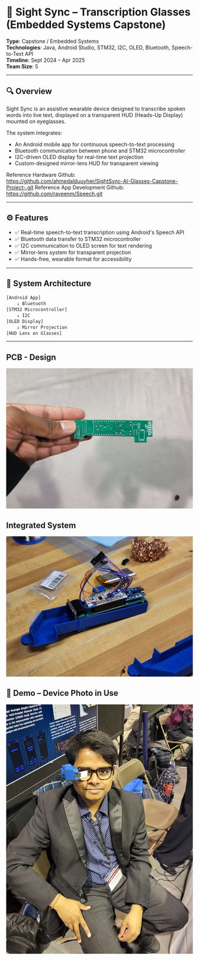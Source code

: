 # 📱 Sight Sync – Transcription Glasses (Embedded Systems Capstone)

**Type**: Capstone / Embedded Systems  
**Technologies**: Java, Android Studio, STM32, I2C, OLED, Bluetooth, Speech-to-Text API  
**Timeline**: Sept 2024 – Apr 2025  
**Team Size**: 5

---

## 🔍 Overview

Sight Sync is an assistive wearable device designed to transcribe spoken words into live text, displayed on a transparent HUD (Heads-Up Display) mounted on eyeglasses.

The system integrates:
- An Android mobile app for continuous speech-to-text processing
- Bluetooth communication between phone and STM32 microcontroller
- I2C-driven OLED display for real-time text projection
- Custom-designed mirror-lens HUD for transparent viewing

Reference Hardware Github: https://github.com/ahmedalduuyher/SightSync-AI-Glasses-Capstone-Project-.git
Reference App Development Github: https://github.com/raveenm/Speech.git

---

## ⚙️ Features

- ✅ Real-time speech-to-text transcription using Android's Speech API  
- ✅ Bluetooth data transfer to STM32 microcontroller  
- ✅ I2C communication to OLED screen for text rendering  
- ✅ Mirror-lens system for transparent projection  
- ✅ Hands-free, wearable format for accessibility

---
## 🧠 System Architecture

```plaintext
[Android App]
    ↓ Bluetooth
[STM32 Microcontroller]
    ↓ I2C
[OLED Display]
    ↓ Mirror Projection
[HUD Lens on Glasses]
```
---

## PCB - Design

![PCB](assets/pcb.jpg)

## Integrated System

![Project Assembly](assets/project.jpg)

## 📸 Demo – Device Photo in Use

![Full System](assets/fullproject.jpg)
